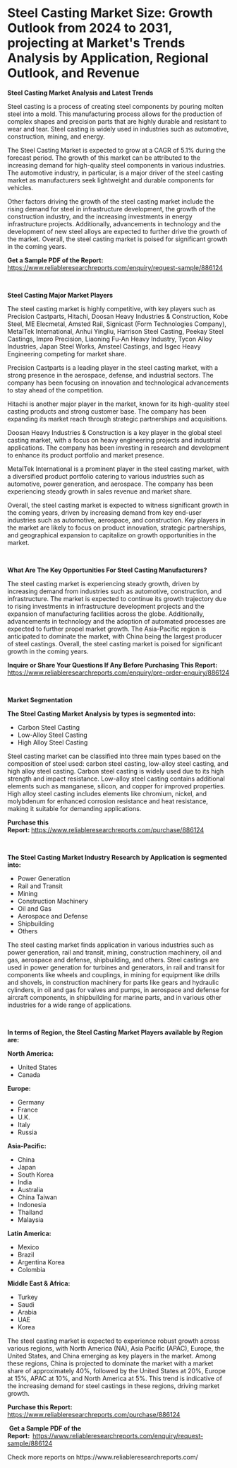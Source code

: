 <p><h1>Steel Casting Market Size: Growth Outlook from 2024 to 2031, projecting at Market's Trends Analysis by Application, Regional Outlook, and Revenue</h1></p><p><strong>Steel Casting Market Analysis and Latest Trends</strong></p>
<p><p>Steel casting is a process of creating steel components by pouring molten steel into a mold. This manufacturing process allows for the production of complex shapes and precision parts that are highly durable and resistant to wear and tear. Steel casting is widely used in industries such as automotive, construction, mining, and energy.</p><p>The Steel Casting Market is expected to grow at a CAGR of 5.1% during the forecast period. The growth of this market can be attributed to the increasing demand for high-quality steel components in various industries. The automotive industry, in particular, is a major driver of the steel casting market as manufacturers seek lightweight and durable components for vehicles.</p><p>Other factors driving the growth of the steel casting market include the rising demand for steel in infrastructure development, the growth of the construction industry, and the increasing investments in energy infrastructure projects. Additionally, advancements in technology and the development of new steel alloys are expected to further drive the growth of the market. Overall, the steel casting market is poised for significant growth in the coming years.</p></p>
<p><strong>Get a Sample PDF of the Report:&nbsp;</strong> <a href="https://www.reliableresearchreports.com/enquiry/request-sample/886124">https://www.reliableresearchreports.com/enquiry/request-sample/886124</a></p>
<p>&nbsp;</p>
<p><strong>Steel Casting Major Market Players</strong></p>
<p><p>The steel casting market is highly competitive, with key players such as Precision Castparts, Hitachi, Doosan Heavy Industries & Construction, Kobe Steel, ME Elecmetal, Amsted Rail, Signicast (Form Technologies Company), MetalTek International, Anhui Yingliu, Harrison Steel Casting, Peekay Steel Castings, Impro Precision, Liaoning Fu-An Heavy Industry, Tycon Alloy Industries, Japan Steel Works, Amsteel Castings, and Isgec Heavy Engineering competing for market share.</p><p>Precision Castparts is a leading player in the steel casting market, with a strong presence in the aerospace, defense, and industrial sectors. The company has been focusing on innovation and technological advancements to stay ahead of the competition.</p><p>Hitachi is another major player in the market, known for its high-quality steel casting products and strong customer base. The company has been expanding its market reach through strategic partnerships and acquisitions.</p><p>Doosan Heavy Industries & Construction is a key player in the global steel casting market, with a focus on heavy engineering projects and industrial applications. The company has been investing in research and development to enhance its product portfolio and market presence.</p><p>MetalTek International is a prominent player in the steel casting market, with a diversified product portfolio catering to various industries such as automotive, power generation, and aerospace. The company has been experiencing steady growth in sales revenue and market share.</p><p>Overall, the steel casting market is expected to witness significant growth in the coming years, driven by increasing demand from key end-user industries such as automotive, aerospace, and construction. Key players in the market are likely to focus on product innovation, strategic partnerships, and geographical expansion to capitalize on growth opportunities in the market.</p></p>
<p>&nbsp;</p>
<p><strong>What Are The Key Opportunities For Steel Casting Manufacturers?</strong></p>
<p><p>The steel casting market is experiencing steady growth, driven by increasing demand from industries such as automotive, construction, and infrastructure. The market is expected to continue its growth trajectory due to rising investments in infrastructure development projects and the expansion of manufacturing facilities across the globe. Additionally, advancements in technology and the adoption of automated processes are expected to further propel market growth. The Asia-Pacific region is anticipated to dominate the market, with China being the largest producer of steel castings. Overall, the steel casting market is poised for significant growth in the coming years.</p></p>
<p><strong>Inquire or Share Your Questions If Any Before Purchasing This Report:</strong> <a href="https://www.reliableresearchreports.com/enquiry/pre-order-enquiry/886124">https://www.reliableresearchreports.com/enquiry/pre-order-enquiry/886124</a></p>
<p>&nbsp;</p>
<p><strong>Market Segmentation</strong></p>
<p><strong>The Steel Casting Market Analysis by types is segmented into:</strong></p>
<p><ul><li>Carbon Steel Casting</li><li>Low-Alloy Steel Casting</li><li>High Alloy Steel Casting</li></ul></p>
<p><p>Steel casting market can be classified into three main types based on the composition of steel used: carbon steel casting, low-alloy steel casting, and high alloy steel casting. Carbon steel casting is widely used due to its high strength and impact resistance. Low-alloy steel casting contains additional elements such as manganese, silicon, and copper for improved properties. High alloy steel casting includes elements like chromium, nickel, and molybdenum for enhanced corrosion resistance and heat resistance, making it suitable for demanding applications.</p></p>
<p><strong>Purchase this Report:&nbsp;</strong><a href="https://www.reliableresearchreports.com/purchase/886124">https://www.reliableresearchreports.com/purchase/886124</a></p>
<p>&nbsp;</p>
<p><strong>The Steel Casting Market Industry Research by Application is segmented into:</strong></p>
<p><ul><li>Power Generation</li><li>Rail and Transit</li><li>Mining</li><li>Construction Machinery</li><li>Oil and Gas</li><li>Aerospace and Defense</li><li>Shipbuilding</li><li>Others</li></ul></p>
<p><p>The steel casting market finds application in various industries such as power generation, rail and transit, mining, construction machinery, oil and gas, aerospace and defense, shipbuilding, and others. Steel castings are used in power generation for turbines and generators, in rail and transit for components like wheels and couplings, in mining for equipment like drills and shovels, in construction machinery for parts like gears and hydraulic cylinders, in oil and gas for valves and pumps, in aerospace and defense for aircraft components, in shipbuilding for marine parts, and in various other industries for a wide range of applications.</p></p>
<p>&nbsp;</p>
<p><strong>In terms of Region, the Steel Casting Market Players available by Region are:</strong></p>
<p>
    <p> <strong> North America: </strong>
        <ul>
            <li>United States</li>
            <li>Canada</li>
        </ul>
        </p> 
    <p> <strong> Europe: </strong>
        <ul>
            <li>Germany</li>
            <li>France</li>
            <li>U.K.</li>
            <li>Italy</li>
            <li>Russia</li>
        </ul>
        </p> 
    <p> <strong> Asia-Pacific: </strong>
        <ul>
            <li>China</li>
            <li>Japan</li>
            <li>South Korea</li>
            <li>India</li>
            <li>Australia</li>
            <li>China Taiwan</li>
            <li>Indonesia</li>
            <li>Thailand</li>
            <li>Malaysia</li>
        </ul>
        </p> 
    <p> <strong> Latin America: </strong>
        <ul>
            <li>Mexico</li>
            <li>Brazil</li>
            <li>Argentina Korea</li>
            <li>Colombia</li>
        </ul>
        </p> 
    <p> <strong> Middle East & Africa: </strong>
        <ul>
            <li>Turkey</li>
            <li>Saudi</li>
            <li>Arabia</li>
            <li>UAE</li>
            <li>Korea</li>
        </ul>
    </p>
    </p>
<p><p>The steel casting market is expected to experience robust growth across various regions, with North America (NA), Asia Pacific (APAC), Europe, the United States, and China emerging as key players in the market. Among these regions, China is projected to dominate the market with a market share of approximately 40%, followed by the United States at 20%, Europe at 15%, APAC at 10%, and North America at 5%. This trend is indicative of the increasing demand for steel castings in these regions, driving market growth.</p></p>
<p><strong>Purchase this Report: </strong><a href="https://www.reliableresearchreports.com/purchase/886124">https://www.reliableresearchreports.com/purchase/886124</a></p>
<p>&nbsp;<strong>Get a Sample PDF of the Report:&nbsp;&nbsp;</strong><a href="https://www.reliableresearchreports.com/enquiry/request-sample/886124">https://www.reliableresearchreports.com/enquiry/request-sample/886124</a></p>
<p><strong></strong></p>
<p>Check more reports on https://www.reliableresearchreports.com/</p>